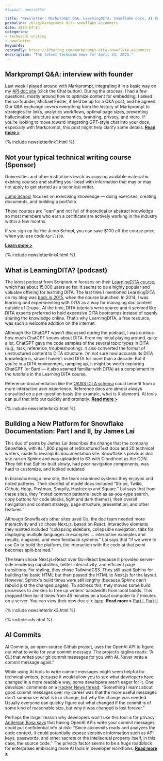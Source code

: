 ```yaml
---
#layout: newsletter

title: "Newsletter: Markprompt Q&A, LearningDITA, Snowflake docs, AI Commits"
permalink: /blog/markprompt-dita-snowflake-aicommits
date: 2023-04-24
categories:
- technical-writing
- newsletter
keywords: 
rebrandly: https://idbwrtng.com/markprompt-dita-snowflake-aicommits
description: "The latest techcomm news for April 24, 2023."
---
```


## Markprompt Q&A: interview with founder

Last week I played around with Markprompt, integrating it in a basic way on my [API doc site](https://idratherbewriting.com/learnapidoc) (click the Chat button). During the process, I had a few questions, mostly around how to optimize content for embedding. I asked the co-founder, Michael Fester, if he’d be up for a Q&A post, and he agreed. Our Q&A exchange covers everything from the history of Markprompt to strategies for links, analytics workflows, optimal page sizes, preventing hallucination, structure and semantics, branding, privacy, and more. If you’re looking to move toward integrating GPT-style chat into your docs, especially with Markprompt, this post might help clarify some details. [**Read more >**](https://idbwrtng.com/markprompt-questions-and-answers)

{% include newsletterlink1.html %}

## Not your typical technical writing course (Sponsor)

Universities and other institutions teach by copying available material in existing courses and stuffing your head with information that may or may not apply to get started as a technical writer.

[Jump School](https://idbwrtng.com/becometechnicalwriter2) focuses on exercising knowledge &mdash; doing exercises, creating documents, and building a portfolio. 

These courses are “lean” and not full of theoretical or abstract knowledge so most members who earn a certificate are actively working in the industry within a few months.

If you sign up for the Jump School, you can save $100 off the course price when you use code <code>April100</code>.

[**Learn more >**](https://idbwrtng.com/becometechnicalwriter3)

{% include newsletterlink4.html %}

## What is LearningDITA? (podcast)

The latest podcast from Scriptorium focuses on their [LearningDITA course](https://learningdita.com/), which has about 15,000 users so far. It seems to be a highly popular and valuable offering for learning DITA. The last time I mentioned LearningDITA on my blog was [back in 2015](https://idratherbewriting.com/2015/07/28/learning-dita-scriptorium-course/), when the course launched. In 2014, I was learning and experimenting with DITA as a way for managing doc content outside of Drupal. At the time, DITA tutorials were scarce and it seemed like DITA experts preferred to hold expensive DITA bootcamps instead of openly sharing the knowledge online. That’s why LearningDITA, a free resource, was such a welcome addition on the internet.

Although the ChatGPT wasn’t discussed during the podcast, I was curious how much ChatGPT knows about DITA. From my initial playing around, quite a lot. ChatGPT gave me code samples of the several topic types in DITA (e.g., task, reference, troubleshooting). It also converted the format of unstructured content to DITA structure. I’m not sure how accurate its DITA knowledge is, since I haven’t used DITA for more than a decade. But if you’re in a DITA environment, ramping up, it might be worth exploring ChatGPT (or Bard &mdash; it also seemed familiar with DITA) as a complement to the tutorials in the Learning DITA course. 

Reference documentation like the [OASIS DITA schema](http://docs.oasis-open.org/dita/dita/v1.3/errata02/os/complete/part3-all-inclusive/archSpec/base/topicover.html#topicsoverview) could benefit from a more interactive user experience. Reference docs are almost always consulted on a per-question basis (for example, what is X element). AI tools can pull that info out quickly and promptly. [**Read more >**](https://www.scriptorium.com/2023/04/what-is-learningdita-podcast/)

{% include newsletterlink2.html %}

## Building a New Platform for Snowflake Documentation: Part I and II, by James Lai

This duo of posts by James Lai describes the change that the company Snowflake, with its 1,800 pages of reStructuredText docs and 20 technical writers, made to revamp its documentation site. Snowflake's previous doc site ran on Sphinx and was uploaded to S3 with Cloudfront as the CDN. They felt that Sphinx built slowly, had poor navigation components, was hard to customize, and looked outdated. 

In brainstorming a new site, the team examined systems they enjoyed and noted patterns. Their shortlist of model docs included “Stripe, Twilio, Github, Heap, Postman, Shopify, Hashicorp and Square.” Lai says that from these sites, they "noted common patterns (such as as-you-type search, copy buttons for code blocks, light and dark themes), their overall navigation and content strategy, page structure, presentation, and other features.”

Although Snowflake’s other sites used Go, the doc team needed more interactivity and so chose Next.js, based on React. Interactive elements they wanted included "collapsing sidebars, collapsible navigation, tabs for displaying multiple languages in examples ... interactive examples and results, diagrams, and even feedback systems." Lai says that "If we were to use Go to build the platform, the interaction with the code at that point becomes split-brained.“

The team chose Next.js+React over Go+React because it provided server-side rendering capabilities, better interactivity, and efficient page transitions. For styling, they chose TailwindCSS. They still used Sphinx for building the basic HTML but then passed the HTML to Next.js for the layout. However, Sphinx's build times were still lengthy (because Sphinx can’t rebuild just the changed pages). To address this, they moved some build processes to Jenkins to free up writers’ bandwidth from local builds. This dropped their build times from 45 minutes on a local computer to 7 minutes on a server. You can view their new doc site [here](https://docs.snowflake.com/). **Read more >** [Part I](https://medium.com/snowflake/building-a-new-platform-for-snowflake-documentation-part-i-f655acdadc34), [Part II](https://medium.com/snowflake/building-a-new-platform-for-snowflake-documentation-part-ii-9b01bf08e7e7)

{% include newsletterlink3.html %}

{% include ads.html %}

## AI Commits

AI Commits, an open-source Github project, uses the OpenAI API to figure out what to write for your commit message. The project’s tagline reads: “A CLI that writes your git commit messages for you with AI. Never write a commit message again.” 

While using AI tools to write commit messages might seem helpful for technical writers, because it would allow you to see what developers have changed in a more readable way, some developers aren’t eager for it. One developer comments on a [Hacker News thread](https://news.ycombinator.com/item?id=34790721): “Something I learnt about good commit messages over my career was that the more useful messages don't summarize what is in a change, but why the change was needed. Usually everyone can quickly figure out what changed if the commit is of some kind of reasonable size, but why it was changed is lost forever.” 

Perhaps the larger reason why developers won’t use this tool is for privacy. [Anderson Bosa says](https://dev.to/t4inha/my-experience-with-aicommits-794) that having OpenAI APIs write your commit messages could put confidential info at risk: “Since aicommits reads and analyzes the code context, it could potentially expose sensitive information such as API keys, passwords, and other secrets or the intellectual property itself, in this case, the source code.” The privacy factor seems to be a huge roadblock for enterprises embracing more AI tools in developer workflows. [**Read more >**](https://github.com/Nutlope/aicommits)